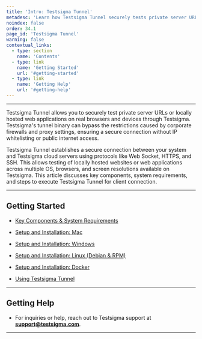 ```yaml
---
title: 'Intro: Testsigma Tunnel'
metadesc: 'Learn how Testsigma Tunnel securely tests private server URLs or locally hosted web apps on real browsers and devices. This article is an introduction for Testsigma Tunnel'
noindex: false
order: 34.1
page_id: 'Testsigma Tunnel'
warning: false
contextual_links:
  - type: section
    name: 'Contents'
  - type: link
    name: 'Getting Started'
    url: '#getting-started'
  - type: link
    name: 'Getting Help'
    url: '#getting-help'
---
```


---

Testsigma Tunnel allows you to securely test private server URLs or locally hosted web applications on real browsers and devices through Testsigma. Testsigma's tunnel binary can bypass the restrictions caused by corporate firewalls and proxy settings, ensuring a secure connection without IP whitelisting or public internet access.

Testsigma Tunnel establishes a secure connection between your system and Testsigma cloud servers using protocols like Web Socket, HTTPS, and SSH. This allows testing of locally hosted websites or web applications across multiple OS, browsers, and screen resolutions available on Testsigma. This article discusses key components, system requirements, and steps to execute Testsigma Tunnel for client connection.

---

## **Getting Started**

- [Key Components & System Requirements](https://testsigma.com/docs/testsigma-tunnel/key-components/)

- [Setup and Installation: Mac](https://testsigma.com/docs/testsigma-tunnel/setup-installation-mac/)

- [Setup and Installation: Windows](https://testsigma.com/docs/testsigma-tunnel/setup-installation-windows/)

- [Setup and Installation: Linux (Debian & RPM)](https://testsigma.com/docs/testsigma-tunnel/setup-installation-linux/)

- [Setup and Installation: Docker](https://testsigma.com/docs/testsigma-tunnel/setup-installation-docker/)

- [Using Testsigma Tunnel](https://testsigma.com/docs/testsigma-tunnel/using-tunnel/)

---

## **Getting Help**

- For inquiries or help, reach out to Testsigma support at **support@testsigma.com**.

---
